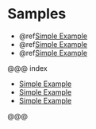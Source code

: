 # Samples

* @ref[Simple Example](full-test.md)
* @ref[Simple Example](download-test.md)
* @ref[Simple Example](upload-test.md)

@@@ index

* [Simple Example](full-test.md)
* [Simple Example](download-test.md)
* [Simple Example](upload-test.md)

@@@